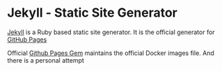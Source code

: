 # Jekyll - Static Site Generator

[Jekyll](https://jekyllrb.com/) is a Ruby based static site generator.  It is the official generator for [GitHub Pages](https://pages.github.com/)

Official [Github Pages Gem](https://github.com/github/pages-gem) maintains the official Docker images file.  And there is a personal attempt
